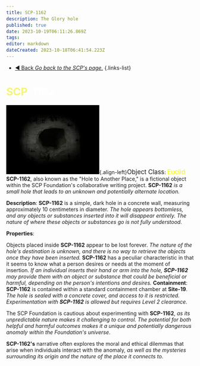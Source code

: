 ```yaml
---
title: SCP-1162
description: The Glory hole 
published: true
date: 2023-10-19T06:11:26.869Z
tags: 
editor: markdown
dateCreated: 2023-10-18T06:41:54.223Z
---
```


- [:arrow_backward: Back *Go back to the SCP's page.*](/en/game/scps#scps)
{.links-list}
# <font color="#f5f576">SCP</font><font color="white">-</font><font color="white">1162</font>
![1162.webp](/images/roles/1162.webp){.align-left}<big>Object Class</big>: <font color="#f5f503"><big>Euclid</big></font>
**SCP-1162**, also known as the "Hole to Another Place," is a fictional object within the SCP Foundation's collaborative writing project. **SCP-1162** *is a small hole that leads to an unknown and potentially alternate location.*

**Description**:
**SCP-1162** is a simple, dark hole in a concrete wall, measuring approximately 10 centimeters in diameter. *The hole appears bottomless, and any objects or substances inserted into it will disappear entirely. The nature of where these objects or substances go is not fully understood.*

**Properties**:

Objects placed inside **SCP-1162** appear to be lost forever. *The nature of the hole's destination is unknown, and there is no way to retrieve the objects once they have been inserted.*
**SCP-1162** has a peculiar characteristic in that it seems to know what a person desires or needs at the moment of insertion. *If an individual inserts their hand or arm into the hole, **SCP-1162** may provide them with an object or substance that could be beneficial or harmful, depending on the person's intentions and desires.*
**Containment**:
**SCP-1162** is contained within a standard containment chamber at **Site-19**. *The hole is sealed with a concrete cover, and access to it is restricted. Experimentation with **SCP-1162** is allowed but requires Level 2 clearance.*

The SCP Foundation is cautious about experimenting with **SCP-1162**, *as its unpredictable nature makes it challenging to control. The potential for both helpful and harmful outcomes makes it a unique and potentially dangerous anomaly within the Foundation's universe*.

**SCP-1162's** narrative often explores the moral and ethical dilemmas that arise when individuals interact with the anomaly, *as well as the mysteries surrounding its origin and the nature of the place it connects to.*